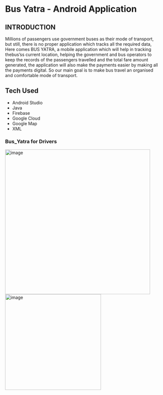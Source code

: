 # Bus Yatra - Android Application

## INTRODUCTION

Millions of passengers use government buses as their mode of transport, but still, there is no proper
application which tracks all the required data, Here comes BUS YATRA, a mobile application
which will help in tracking thebus’ss current location, helping the government and bus operators
to keep the records of the passengers travelled and the total fare amount generated, the application
will also make the payments easier by making all the payments digital. So our main goal is to make
bus travel an organised and comfortable mode of transport.

## Tech Used

- Android Studio
- Java
- Firebase
- Google Cloud
- Google Map
- XML
### Bus_Yatra for Drivers

<img width="472" alt="image" src="https://github.com/chirag63744/Bus_Yatra/assets/99059872/6a9880a7-132b-438c-8482-cedb8265e5b3">
<img width="312" alt="image" src="https://github.com/chirag63744/Bus_Yatra/assets/99059872/f2c0f658-3f9d-4b78-aae7-ca4894cad67e">
